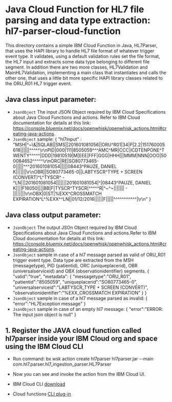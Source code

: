 # Java Cloud Function for HL7 file parsing and data type extraction: hl7-parser-cloud-function

This directory contains a simple IBM Cloud Function in Java, HL7Parser, that uses the HAPI library to handle HL7 file format of whatever trigger event type. It validates, using a default validation rules set the file format, the HL7 input and extracts some data type belonging to different file segment. In addition there are two more classes, HL7Validation and MainHL7Validation, implementing a main class that instantiates and calls the other one, that uses a little bit more specific HAPI library classes related to the ORU_R01 HL7 trigger event.

## Java class input parameter:
 * `JsonObject` The input JSON Object required by IBM Cloud Specifications about Java Cloud Functions and actions. Refer to IBM Cloud documentation for details at this link: https://console.bluemix.net/docs/openwhisk/openwhisk_actions.html#creating-java-actions.
 * `JsonObject` sample:
 {
  "hl7input" : "MSH|^~\\&|SQLAB||SMS||201601081056||ORU^R01|34|P|2.2|151760005618||||||^^^^^\r\nPID|000|111|8505059^^^AMC^MR|CCC|ICDTENPONE^TWENTY^^^^^|DDD|19810519|M|EEE|FFF|GGG|HHH|||MMM|NNN|OOO|500084652^^^^^\r\nORC|RE|SO80773465-0|||||^^^201601081054|||||08443^PAUZE, DANIEL K|||||||\r\nOBR||SO80773465-0||LABTYSCR^TYPE + SCREEN (CONVERT)^L^TYSCR^ - ^LN|||201601081054|||||||201601081054|^|08443^PAUZE, DANIEL K||||F16050||||BB|F|TYSCR^TYSCR|^^^^^R|^~^~||||||| - ||||||||\r\nOBX|0|ST|%EXX^CROSSMATCH EXPIRATION^L^%EXX^^LN||01/12/2016||||||F|||||^^^^^^^^^^^|\r\n"
 }

## Java class output parameter:
* `JsonObject` The output JSOn Object required by IBM Cloud Specifications about Java Cloud Functions and actions.Refer to IBM Cloud documentation for details at this link: https://console.bluemix.net/docs/openwhisk/openwhisk_actions.html#creating-java-actions.
* `JsonObject` sample in case of a hl7 message parsed as valid of ORU_R01 trigger event type. Data type are extracted from the MSH (messagetype), PID (patientid), ORC (uniqueplacerid), OBR (universalserviceid) and OBX (observationidentifier) segments.
{
 "valid":"true",
  "metadata":
  {
  		"messagetype":"ORU_R01",
  		"patientid":"8505059",
  		"uniqueplacerid":"SO80773465-0",
  		"universalserviceid":"LABTYSCR_TYPE + SCREEN (CONVERT)",
  		"observationidentifier":"%EXX_CROSSMATCH EXPIRATION"
  }
}
* `JsonObject` sample in case of a hl7 message parsed as invalid:
{
 "error":"HL7Exception message"
}
* `JsonObject` sample in case of an empty hl7 message:
{
 "error":"ERROR: The input json object is null"
}

## 1. Register the JAVA cloud function called hl7parser inside your IBM Cloud org and space using the IBM Cloud CLI
* Run command:
  bx wsk action create hl7parser hl7parser.jar --main com.hl7.parser.hl7_ingestion_parser.HL7Parser
* Now you can see and invoke the action from the IBM Cloud UI.

 * IBM Cloud CLI [download](https://console.bluemix.net/docs/cli/reference/bluemix_cli/download_cli.html#download_install)
 * Cloud functions [CLI plug-in](https://console.bluemix.net/docs/openwhisk/bluemix_cli.html#cloudfunctions_cli)
